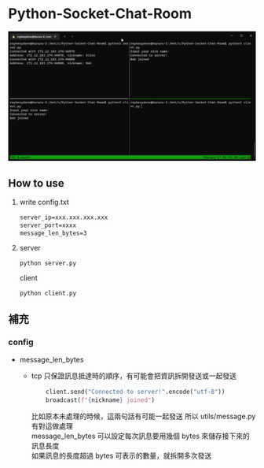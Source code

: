 # Python-Socket-Chat-Room

![](/source/demo.gif)

## How to use
1. write config.txt
    ```
    server_ip=xxx.xxx.xxx.xxx 
    server_port=xxxx
    message_len_bytes=3
    ```
2. server
    ```
    python server.py
    ```
    client
    ```
    python client.py
    ```

## 補充
### config
- message_len_bytes

    - tcp 只保證訊息抵達時的順序，有可能會把資訊拆開發送或一起發送
        ```python
            client.send("Connected to server!".encode("utf-8"))
            broadcast(f"{nickname} joined")
        ```
        比如原本未處理的時候，這兩句話有可能一起發送
        所以 utils/message.py 有對這做處理<br/>
        message_len_bytes 可以設定每次訊息要用幾個 bytes 來儲存接下來的訊息長度<br/>
        如果訊息的長度超過 bytes 可表示的數量，就拆開多次發送
